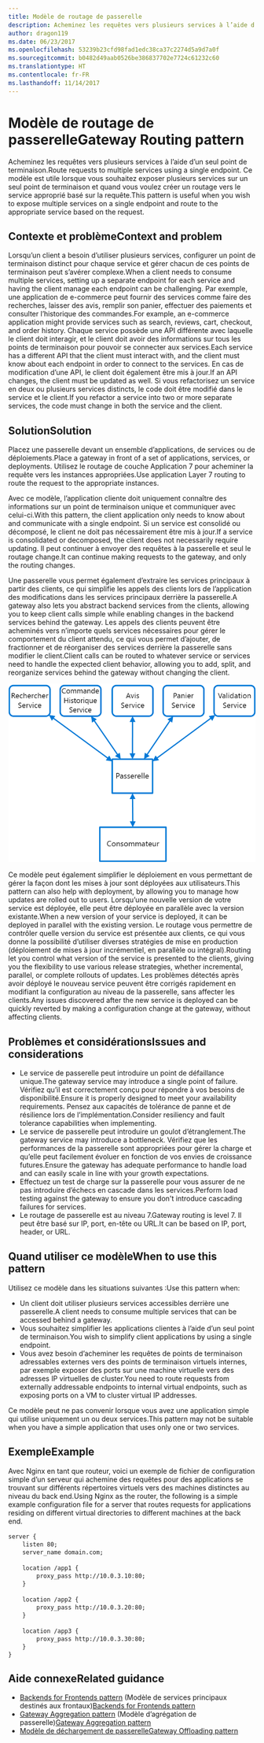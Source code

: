 ```yaml
---
title: Modèle de routage de passerelle
description: Acheminez les requêtes vers plusieurs services à l’aide d’un seul point de terminaison.
author: dragon119
ms.date: 06/23/2017
ms.openlocfilehash: 53239b23cfd98fad1edc38ca37c2274d5a9d7a0f
ms.sourcegitcommit: b0482d49aab0526be386837702e7724c61232c60
ms.translationtype: HT
ms.contentlocale: fr-FR
ms.lasthandoff: 11/14/2017
---
```

# <a name="gateway-routing-pattern"></a><span data-ttu-id="60932-103">Modèle de routage de passerelle</span><span class="sxs-lookup"><span data-stu-id="60932-103">Gateway Routing pattern</span></span>

<span data-ttu-id="60932-104">Acheminez les requêtes vers plusieurs services à l’aide d’un seul point de terminaison.</span><span class="sxs-lookup"><span data-stu-id="60932-104">Route requests to multiple services using a single endpoint.</span></span> <span data-ttu-id="60932-105">Ce modèle est utile lorsque vous souhaitez exposer plusieurs services sur un seul point de terminaison et quand vous voulez créer un routage vers le service approprié basé sur la requête.</span><span class="sxs-lookup"><span data-stu-id="60932-105">This pattern is useful when you wish to expose multiple services on a single endpoint and route to the appropriate service based on the request.</span></span>

## <a name="context-and-problem"></a><span data-ttu-id="60932-106">Contexte et problème</span><span class="sxs-lookup"><span data-stu-id="60932-106">Context and problem</span></span>

<span data-ttu-id="60932-107">Lorsqu’un client a besoin d’utiliser plusieurs services, configurer un point de terminaison distinct pour chaque service et gérer chacun de ces points de terminaison peut s’avérer complexe.</span><span class="sxs-lookup"><span data-stu-id="60932-107">When a client needs to consume multiple services, setting up a separate endpoint for each service and having the client manage each endpoint can be challenging.</span></span> <span data-ttu-id="60932-108">Par exemple, une application de e-commerce peut fournir des services comme faire des recherches, laisser des avis, remplir son panier, effectuer des paiements et consulter l’historique des commandes.</span><span class="sxs-lookup"><span data-stu-id="60932-108">For example, an e-commerce application might provide services such as search, reviews, cart, checkout, and order history.</span></span> <span data-ttu-id="60932-109">Chaque service possède une API différente avec laquelle le client doit interagir, et le client doit avoir des informations sur tous les points de terminaison pour pouvoir se connecter aux services.</span><span class="sxs-lookup"><span data-stu-id="60932-109">Each service has a different API that the client must interact with, and the client must know about each endpoint in order to connect to the services.</span></span> <span data-ttu-id="60932-110">En cas de modification d’une API, le client doit également être mis à jour.</span><span class="sxs-lookup"><span data-stu-id="60932-110">If an API changes, the client must be updated as well.</span></span> <span data-ttu-id="60932-111">Si vous refactorisez un service en deux ou plusieurs services distincts, le code doit être modifié dans le service et le client.</span><span class="sxs-lookup"><span data-stu-id="60932-111">If you refactor a service into two or more separate services, the code must change in both the service and the client.</span></span>

## <a name="solution"></a><span data-ttu-id="60932-112">Solution</span><span class="sxs-lookup"><span data-stu-id="60932-112">Solution</span></span>

<span data-ttu-id="60932-113">Placez une passerelle devant un ensemble d’applications, de services ou de déploiements.</span><span class="sxs-lookup"><span data-stu-id="60932-113">Place a gateway in front of a set of applications, services, or deployments.</span></span> <span data-ttu-id="60932-114">Utilisez le routage de couche Application 7 pour acheminer la requête vers les instances appropriées.</span><span class="sxs-lookup"><span data-stu-id="60932-114">Use application Layer 7 routing to route the request to the appropriate instances.</span></span>

<span data-ttu-id="60932-115">Avec ce modèle, l’application cliente doit uniquement connaître des informations sur un point de terminaison unique et communiquer avec celui-ci.</span><span class="sxs-lookup"><span data-stu-id="60932-115">With this pattern, the client application only needs to know about and communicate with a single endpoint.</span></span> <span data-ttu-id="60932-116">Si un service est consolidé ou décomposé, le client ne doit pas nécessairement être mis à jour.</span><span class="sxs-lookup"><span data-stu-id="60932-116">If a service is consolidated or decomposed, the client does not necessarily require updating.</span></span> <span data-ttu-id="60932-117">Il peut continuer à envoyer des requêtes à la passerelle et seul le routage change.</span><span class="sxs-lookup"><span data-stu-id="60932-117">It can continue making requests to the gateway, and only the routing changes.</span></span>

<span data-ttu-id="60932-118">Une passerelle vous permet également d’extraire les services principaux à partir des clients, ce qui simplifie les appels des clients lors de l’application des modifications dans les services principaux derrière la passerelle.</span><span class="sxs-lookup"><span data-stu-id="60932-118">A gateway also lets you abstract backend services from the clients, allowing you to keep client calls simple while enabling changes in the backend services behind the gateway.</span></span> <span data-ttu-id="60932-119">Les appels des clients peuvent être acheminés vers n’importe quels services nécessaires pour gérer le comportement du client attendu, ce qui vous permet d’ajouter, de fractionner et de réorganiser des services derrière la passerelle sans modifier le client.</span><span class="sxs-lookup"><span data-stu-id="60932-119">Client calls can be routed to whatever service or services need to handle the expected client behavior, allowing you to add, split, and reorganize services behind the gateway without changing the client.</span></span>

![](./_images/gateway-routing.png)
 
<span data-ttu-id="60932-120">Ce modèle peut également simplifier le déploiement en vous permettant de gérer la façon dont les mises à jour sont déployées aux utilisateurs.</span><span class="sxs-lookup"><span data-stu-id="60932-120">This pattern can also help with deployment, by allowing you to manage how updates are rolled out to users.</span></span> <span data-ttu-id="60932-121">Lorsqu’une nouvelle version de votre service est déployée, elle peut être déployée en parallèle avec la version existante.</span><span class="sxs-lookup"><span data-stu-id="60932-121">When a new version of your service is deployed, it can be deployed in parallel with the existing version.</span></span> <span data-ttu-id="60932-122">Le routage vous permettre de contrôler quelle version du service est présentée aux clients, ce qui vous donne la possibilité d’utiliser diverses stratégies de mise en production (déploiement de mises à jour incrémentiel, en parallèle ou intégral).</span><span class="sxs-lookup"><span data-stu-id="60932-122">Routing let you control what version of the service is presented to the clients, giving you the flexibility to use various release strategies, whether incremental, parallel, or complete rollouts of updates.</span></span> <span data-ttu-id="60932-123">Les problèmes détectés après avoir déployé le nouveau service peuvent être corrigés rapidement en modifiant la configuration au niveau de la passerelle, sans affecter les clients.</span><span class="sxs-lookup"><span data-stu-id="60932-123">Any issues discovered after the new service is deployed can be quickly reverted by making a configuration change at the gateway, without affecting clients.</span></span>

## <a name="issues-and-considerations"></a><span data-ttu-id="60932-124">Problèmes et considérations</span><span class="sxs-lookup"><span data-stu-id="60932-124">Issues and considerations</span></span>

- <span data-ttu-id="60932-125">Le service de passerelle peut introduire un point de défaillance unique.</span><span class="sxs-lookup"><span data-stu-id="60932-125">The gateway service may introduce a single point of failure.</span></span> <span data-ttu-id="60932-126">Vérifiez qu’il est correctement conçu pour répondre à vos besoins de disponibilité.</span><span class="sxs-lookup"><span data-stu-id="60932-126">Ensure it is properly designed to meet your availability requirements.</span></span> <span data-ttu-id="60932-127">Pensez aux capacités de tolérance de panne et de résilience lors de l’implémentation.</span><span class="sxs-lookup"><span data-stu-id="60932-127">Consider resiliency and fault tolerance capabilities when implementing.</span></span>
- <span data-ttu-id="60932-128">Le service de passerelle peut introduire un goulot d’étranglement.</span><span class="sxs-lookup"><span data-stu-id="60932-128">The gateway service may introduce a bottleneck.</span></span> <span data-ttu-id="60932-129">Vérifiez que les performances de la passerelle sont appropriées pour gérer la charge et qu’elle peut facilement évoluer en fonction de vos envies de croissance futures.</span><span class="sxs-lookup"><span data-stu-id="60932-129">Ensure the gateway has adequate performance to handle load and can easily scale in line with your growth expectations.</span></span>
- <span data-ttu-id="60932-130">Effectuez un test de charge sur la passerelle pour vous assurer de ne pas introduire d’échecs en cascade dans les services.</span><span class="sxs-lookup"><span data-stu-id="60932-130">Perform load testing against the gateway to ensure you don't introduce cascading failures for services.</span></span>
- <span data-ttu-id="60932-131">Le routage de passerelle est au niveau 7.</span><span class="sxs-lookup"><span data-stu-id="60932-131">Gateway routing is level 7.</span></span> <span data-ttu-id="60932-132">Il peut être basé sur IP, port, en-tête ou URL.</span><span class="sxs-lookup"><span data-stu-id="60932-132">It can be based on IP, port, header, or URL.</span></span>

## <a name="when-to-use-this-pattern"></a><span data-ttu-id="60932-133">Quand utiliser ce modèle</span><span class="sxs-lookup"><span data-stu-id="60932-133">When to use this pattern</span></span>

<span data-ttu-id="60932-134">Utilisez ce modèle dans les situations suivantes :</span><span class="sxs-lookup"><span data-stu-id="60932-134">Use this pattern when:</span></span>

- <span data-ttu-id="60932-135">Un client doit utiliser plusieurs services accessibles derrière une passerelle.</span><span class="sxs-lookup"><span data-stu-id="60932-135">A client needs to consume multiple services that can be accessed behind a gateway.</span></span>
- <span data-ttu-id="60932-136">Vous souhaitez simplifier les applications clientes à l’aide d’un seul point de terminaison.</span><span class="sxs-lookup"><span data-stu-id="60932-136">You wish to simplify client applications by using a single endpoint.</span></span>
- <span data-ttu-id="60932-137">Vous avez besoin d’acheminer les requêtes de points de terminaison adressables externes vers des points de terminaison virtuels internes, par exemple exposer des ports sur une machine virtuelle vers des adresses IP virtuelles de cluster.</span><span class="sxs-lookup"><span data-stu-id="60932-137">You need to route requests from externally addressable endpoints to internal virtual endpoints, such as exposing ports on a VM to cluster virtual IP addresses.</span></span>

<span data-ttu-id="60932-138">Ce modèle peut ne pas convenir lorsque vous avez une application simple qui utilise uniquement un ou deux services.</span><span class="sxs-lookup"><span data-stu-id="60932-138">This pattern may not be suitable when you have a simple application that uses only one or two services.</span></span>

## <a name="example"></a><span data-ttu-id="60932-139">Exemple</span><span class="sxs-lookup"><span data-stu-id="60932-139">Example</span></span>

<span data-ttu-id="60932-140">Avec Nginx en tant que routeur, voici un exemple de fichier de configuration simple d’un serveur qui achemine des requêtes pour des applications se trouvant sur différents répertoires virtuels vers des machines distinctes au niveau du back end.</span><span class="sxs-lookup"><span data-stu-id="60932-140">Using Nginx as the router, the following is a simple example configuration file for a server that routes requests for applications residing on different virtual directories to different machines at the back end.</span></span>

```
server {
    listen 80;
    server_name domain.com;

    location /app1 {
        proxy_pass http://10.0.3.10:80;
    }

    location /app2 {
        proxy_pass http://10.0.3.20:80;
    }

    location /app3 {
        proxy_pass http://10.0.3.30:80;
    }
}
```

## <a name="related-guidance"></a><span data-ttu-id="60932-141">Aide connexe</span><span class="sxs-lookup"><span data-stu-id="60932-141">Related guidance</span></span>

- <span data-ttu-id="60932-142">[Backends for Frontends pattern](./backends-for-frontends.md) (Modèle de services principaux destinés aux frontaux)</span><span class="sxs-lookup"><span data-stu-id="60932-142">[Backends for Frontends pattern](./backends-for-frontends.md)</span></span>
- <span data-ttu-id="60932-143">[Gateway Aggregation pattern](./gateway-aggregation.md) (Modèle d’agrégation de passerelle)</span><span class="sxs-lookup"><span data-stu-id="60932-143">[Gateway Aggregation pattern](./gateway-aggregation.md)</span></span>
- [<span data-ttu-id="60932-144">Modèle de déchargement de passerelle</span><span class="sxs-lookup"><span data-stu-id="60932-144">Gateway Offloading pattern</span></span>](./gateway-offloading.md)



